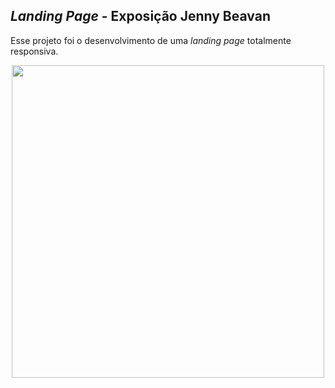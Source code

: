 ## _Landing Page_ - Exposição Jenny Beavan 

Esse projeto foi o desenvolvimento de uma _landing page_ totalmente responsiva. 

<p align="center">
  <img width="500" src="src/assets/to_readme/gif-responsive.gif">
</p>
